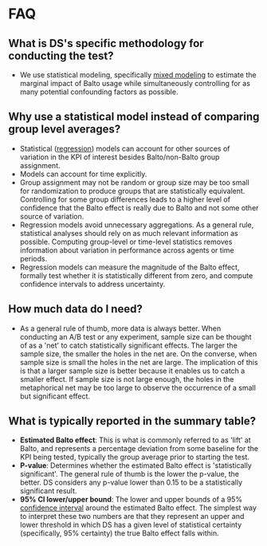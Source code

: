 # FAQ
## What is DS's specific methodology for conducting the test?
- We use statistical modeling, specifically [mixed modeling](https://en.wikipedia.org/wiki/Mixed_model) to estimate the 
marginal impact of Balto usage while simultaneously controlling for as many potential confounding factors as possible.
## Why use a statistical model instead of comparing group level averages?
- Statistical ([regression](https://en.wikipedia.org/wiki/Regression_analysis)) models can account
  for other sources of variation in the KPI of interest besides Balto/non-Balto 
  group assignment.
- Models can account for time explicitly.
- Group assignment may not be random or group size may be too small for randomization
  to produce groups that are statistically equivalent. Controlling for some group differences
  leads to a higher level of confidence that the Balto effect is really due to Balto and not some
  other source of variation.
- Regression models avoid unnecessary aggregations. As a general rule, statistical analyses
  should rely on as much relevant information as possible. Computing group-level or
  time-level statistics removes information about variation in performance across agents or time periods.
- Regression models can measure the magnitude of the Balto effect, formally test whether it is statistically different
  from zero, and compute confidence intervals to address uncertainty.

## How much data do I need?
- As a general rule of thumb, more data is always better. When conducting an A/B test or any experiment, sample size
can be thought of as a 'net' to catch statistically significant effects. The larger the sample size, the smaller the holes
in the net are. On the converse, when sample size is small the holes in the net are large. The implication of this is that a
larger sample size is better because it enables us to catch a smaller effect. If sample size is not large enough, the holes
in the metaphorical net may be too large to observe the occurrence of a small but significant effect.

## What is typically reported in the summary table?
- **Estimated Balto effect**: This is what is commonly referred to as 'lift' at Balto, and represents 
a percentage deviation from some baseline for the KPI being tested, typically the group average prior to starting the test.
- **P-value**: Determines whether the estimated Balto effect is 'statistically significant'. 
The general rule of thumb is the lower the p-value, the better. DS considers any p-value lower than 
0.15 to be a statistically significant result.
- **95% CI lower/upper bound**: The lower and upper bounds of a 95% [confidence interval](https://en.wikipedia.org/wiki/Confidence_interval)
around the estimated Balto effect. The simplest way to interpret these two numbers are that they represent an upper and lower threshold in which DS has a given level
of statistical certainty (specifically, 95% certainty) the true Balto effect falls within.